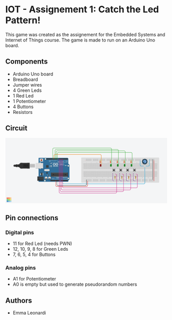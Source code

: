 # IOT - Assignement 1: Catch the Led Pattern!

This game was created as the assignement for the Embedded Systems and Internet of Things course.
The game is made to run on an Arduino Uno board. 

##  Components
- Arduino Uno board
- Breadboard
- Jumper wires
- 4 Green Leds
- 1 Red Led
- 1 Potentiometer
- 4 Buttons
- Resistors

## Circuit
![Circuit schema](https://github.com/EmmaLeonardi/IOT-Assignment1/blob/main/Assignement1_Image.png?raw=true)

## Pin connections
### Digital pins
- 11 for Red Led (needs PWN)
- 12, 10, 9, 8 for Green Leds
- 7, 6, 5, 4 for Buttons

### Analog pins
- A1 for Potentiometer
- A0 is empty but used to generate pseudorandom numbers

## Authors
- Emma Leonardi